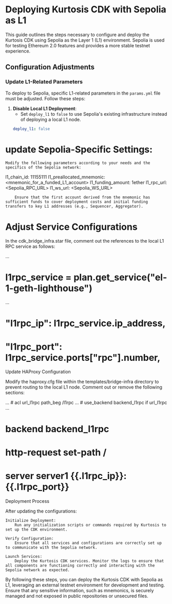 # Deploying Kurtosis CDK with Sepolia as L1

This guide outlines the steps necessary to configure and deploy the Kurtosis CDK using Sepolia as the Layer 1 (L1) environment. Sepolia is used for testing Ethereum 2.0 features and provides a more stable testnet experience.

## Configuration Adjustments

### Update L1-Related Parameters

To deploy to Sepolia, specific L1-related parameters in the `params.yml` file must be adjusted. Follow these steps:

1. **Disable Local L1 Deployment**:
   - Set `deploy_l1` to `false` to use Sepolia's existing infrastructure instead of deploying a local L1 node.
   ```yaml
   deploy_l1: false

# update Sepolia-Specific Settings:

    Modify the following parameters according to your needs and the specifics of the Sepolia network:

l1_chain_id: 11155111
l1_preallocated_mnemonic: <mnemonic_for_a_funded_L1_account>
l1_funding_amount: 1ether
l1_rpc_url: <Sepolia_RPC_URL>
l1_ws_url: <Sepolia_WS_URL>

        Ensure that the first account derived from the mnemonic has sufficient funds to cover deployment costs and initial funding transfers to key L1 addresses (e.g., Sequencer, Aggregator).

# Adjust Service Configurations

In the cdk_bridge_infra.star file, comment out the references to the local L1 RPC service as follows:

...
# l1rpc_service = plan.get_service("el-1-geth-lighthouse")
...
# "l1rpc_ip": l1rpc_service.ip_address,
# "l1rpc_port": l1rpc_service.ports["rpc"].number,

Update HAProxy Configuration

Modify the haproxy.cfg file within the templates/bridge-infra directory to prevent routing to the local L1 node. Comment out or remove the following sections:

...
    # acl url_l1rpc path_beg /l1rpc
...
    # use_backend backend_l1rpc if url_l1rpc
...
# backend backend_l1rpc
#     http-request set-path /
#     server server1 {{.l1rpc_ip}}:{{.l1rpc_port}}


Deployment Process

After updating the configurations:

    Initialize Deployment:
        Run any initialization scripts or commands required by Kurtosis to set up the CDK environment.

    Verify Configuration:
        Ensure that all services and configurations are correctly set up to communicate with the Sepolia network.

    Launch Services:
        Deploy the Kurtosis CDK services. Monitor the logs to ensure that all components are functioning correctly and interacting with the Sepolia network as expected.

By following these steps, you can deploy the Kurtosis CDK with Sepolia as L1, leveraging an external testnet environment for development and testing. Ensure that any sensitive information, such as mnemonics, is securely managed and not exposed in public repositories or unsecured files.


